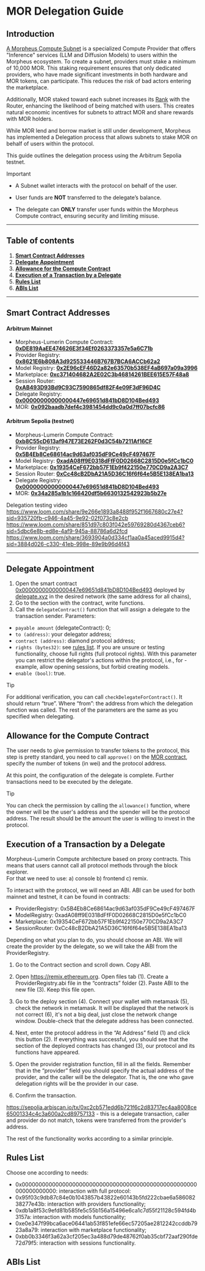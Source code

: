 # MOR Delegation Guide
## Introduction
[A Morpheus Compute Subnet](/!KEYDOCS%20README%20FIRST!/Compute%20Providers/Compute%20Node/Subnets.md ) is a specialized Compute Provider that offers "Inference" services (LLM and Diffusion Models) to users within the Morpheus ecosystem. To create a subnet, providers must stake a minimum of 10,000 MOR. This staking requirement ensures that only dedicated providers, who have made significant investments in both hardware and MOR tokens, can participate. This reduces the risk of bad actors entering the marketplace.

Additionally, MOR staked toward each subnet increases its [Rank](https://docs.google.com/document/d/1jQPcGcjpO-vu9PTiMKyEqXOwRyuE_gzmQq56irXd3Zc/edit?tab=t.0#heading=h.m15gchuzoli8) with the Router, enhancing the likelihood of being matched with users. This creates natural economic incentives for subnets to attract MOR and share rewards with MOR holders.

While MOR lend and borrow market is still under development, Morpheus has implemented a Delegation process that allows subnets to stake MOR on behalf of users within the protocol.

This guide outlines the delegation process using the Arbitrum Sepolia testnet. 

> [!IMPORTANT]
> - A Subnet wallet interacts with the protocol on behalf of the user.
>   
> - User funds are **NOT** transferred to the delegate’s balance.
>   
> - The delegate can **ONLY** transfer user funds within the Morpheus Compute contract, ensuring security and limiting misuse.

---

## Table of contents
1) [**Smart Contract Addresses**](#smart-contract-addresses)
3) [**Delegate Appointment**](#stake-сode-mor-rewards)
4) [**Allowance for the Compute Contract**](#check-power-factor-multiplier)
5) [**Execution of a Transaction by a Delegate**](#check-mor-rewards-stake-time)
6) [**Rules List**](#rules-list)
7) [**ABIs List**](#additional-guide-links)

--- 
## Smart Contract Addresses

#### Arbitrum Mainnet
- Morpheus-Lumerin Compute Contract: [**0xDE819AaEE474626E3f34Ef0263373357e5a6C71b**](https://arbiscan.io/address/0xDE819AaEE474626E3f34Ef0263373357e5a6C71b)
- Provider Registry: [**0x8621E6b808A3d925533446B767B7BCA6ACCb62a2**](https://arbiscan.io/address/0x8621E6b808A3d925533446B767B7BCA6ACCb62a2)
- Model Registry: [**0x2E96cEF46D2a82e63570b538EF4aB697a09a3996**](https://arbiscan.io/address/0x2E96cEF46D2a82e63570b538EF4aB697a09a3996)
- Marketplace: [**0xc371404682A2E02C3b46814261BEE615E57F48a8**](https://arbiscan.io/address/0xc371404682A2E02C3b46814261BEE615E57F48a8) 
- Session Router: [**0xAB493D93Bd9C93C7590865df82F4e09F3dF96D4C**](https://arbiscan.io/address/0xAB493D93Bd9C93C7590865df82F4e09F3dF96D4C)
- Delegate Registry: [**0x00000000000000447e69651d841bD8D104Bed493**](https://arbiscan.io/address/0x00000000000000447e69651d841bD8D104Bed493)
- MOR: [**0x092baadb7def4c3981454dd9c0a0d7ff07bcfc86**](https://arbiscan.io/address/0x092bAaDB7DEf4C3981454dD9c0A0D7FF07bCFc86)

#### Arbitrum Sepolia (testnet)
- Morpheus-Lumerin Compute Contract: [**0xb8C55cD613af947E73E262F0d3C54b7211Af16CF**](https://sepolia.arbiscan.io/address/0xb8C55cD613af947E73E262F0d3C54b7211Af16CF) 
- Provider Registry: [**0x5B4Eb8Ce68614ac9d63af035dF9Ce49cF497467F**](https://sepolia.arbiscan.io/address/0x5B4Eb8Ce68614ac9d63af035dF9Ce49cF497467F)
- Model Registry: [**0xadA08ff9E0318dFfF0D02668C2815D0e5fCc1bC0**](https://sepolia.arbiscan.io/address/0xadA08ff9E0318dFfF0D02668C2815D0e5fCc1bC0)
- Marketplace: [**0x19354CeF672bb57F1Eb9f422150e770CD9a2A3C7**](https://sepolia.arbiscan.io/address/0x19354CeF672bb57F1Eb9f422150e770CD9a2A3C7) 
- Session Router: [**0xCc48cB2DbA21A5D36C16f6f64e5B5E138EA1ba13**](https://sepolia.arbiscan.io/address/0xCc48cB2DbA21A5D36C16f6f64e5B5E138EA1ba13) 
- Delegate Registry: [**0x00000000000000447e69651d841bD8D104Bed493**](https://sepolia.arbiscan.io/address/0x00000000000000447e69651d841bD8D104Bed493)
- MOR: [**0x34a285a1b1c166420df5b6630132542923b5b27e**](https://sepolia.arbiscan.io/address/0x34a285a1b1c166420df5b6630132542923b5b27e)

Delegation testing video
https://www.loom.com/share/9e266e1893a8488f952f1667680c27e4?sid=935720fb-c946-4a45-9e92-02f073c8e2cb
https://www.loom.com/share/851d97c803f042e59769280d4367ceb6?sid=5dbc6e8b-ed8e-4af9-945a-88786a6d2fcd
https://www.loom.com/share/3693904a0d334cf1aa0a45aced9915d4?sid=3884d026-c330-41eb-998e-89e9b96d4f43


---

## Delegate Appointment
1. Open the smart contract [0x00000000000000447e69651d841bD8D104Bed493](https://sepolia.arbiscan.io/address/0x00000000000000447e69651d841bD8D104Bed493) deployed by [delegate.xyz](https://delegate.xyz/) in the desired network (the same address for all chains), 
2. Go to the section with the contract, write functions.
3. Call the `delegateContract()` function that will assign a delegate to the transaction sender.
   Parameters:
- `payable amount` (delegateContract): 0;
- `to (address)`: your delegator address;
- `contract (address)`: diamond protocol address;
- `rights (bytes32)`: see [rules list](#rules-list). If you are unsure or testing functionality, choose full rights (full protocol rights). With this parameter you can restrict the delegator's actions within the protocol, i.e., for - example, allow opening sessions, but forbid creating models.
- `enable (bool)`: true.

> [!TIP]
> For additional verification, you can call `checkDelegateForContract()`. It should return “true”. Where “from”: the address from which the delegation function was called. The rest of the parameters are the same as you specified when delegating.


## Allowance for the Compute Contract
The user needs to give permission to transfer tokens to the protocol, this step is pretty standard, you need to call `approve()` on the [MOR contract](https://sepolia.arbiscan.io/address/0x34a285a1b1c166420df5b6630132542923b5b27e), specify the number of tokens (in wei) and the protocol address. 

At this point, the configuration of the delegate is complete. Further transactions need to be executed by the delegate.


> [!TIP]
> You can check the permission by calling the `allowance()` function, where the owner will be the user's address and the spender will be the protocol address. The result should be the amount the user is willing to invest in the protocol.


## Execution of a Transaction by a Delegate
Morpheus-Lumerin Compute architecture based on proxy contracts. This means that users cannot call all protocol methods through the block explorer.   
For that we need to use:
a) console 
b) frontend 
c) remix.

To interact with the protocol, we will need an ABI. ABI can be used for both mainnet and testnet, it can be found in contracts:
- ProviderRegistry: 0x5B4Eb8Ce68614ac9d63af035dF9Ce49cF497467F
- ModelRegistry: 0xadA08ff9E0318dFfF0D02668C2815D0e5fCc1bC0
- Marketplace: 0x19354CeF672bb57F1Eb9f422150e770CD9a2A3C7 
- SessionRouter: 0xCc48cB2DbA21A5D36C16f6f64e5B5E138EA1ba13 

Depending on what you plan to do, you should choose an ABI. We will create the provider by the delegate, so we will take the ABI from the ProviderRegistry. 

1. Go to the Contract section and scroll down. Copy ABI.


2. Open https://remix.ethereum.org. Open files tab (1). Create a ProviderRegistry.abi file in the “contracts” folder (2). Paste ABI to the new file (3). Keep this file open.


3. Go to the deploy section (4). Connect your wallet with metamask (5), check the network in metamask. It will be displayed that the network is not correct (6), it's not a big deal, just close the network change window.
Double-check that the delegate address has been connected.


4. Next, enter the protocol address in the “At Address” field (1) and click this button (2). If everything was successful, you should see that the section of the deployed contracts has changed (3), our protocol and its functions have appeared.

5. Open the provider registration function, fill in all the fields. Remember that in the “provider” field you should specify the actual address of the provider, and the caller will be the delegator. That is, the one who gave delegation rights will be the provider in our case.

6. Confirm the transaction.

https://sepolia.arbiscan.io/tx/0xc2cb571edd6b721f6c2d83717ec4aa8008ce65001334c4c3a600a2cd89757133 - this is a delegate transaction, caller and provider do not match, tokens were transferred from the provider's address.

The rest of the functionality works according to a similar principle.


## Rules List 
Choose one according to needs:
- 0x0000000000000000000000000000000000000000000000000000000000000000: interaction with full protocol:
- 0x95f03c9db87c84e0b1043857b43822e60143b5fd222cbae6a58608238277e43b: interaction with providers functionality;
- 0xdb1a8f53c9efd81b585fe5c55b156a15496e6ca1c7d55f21128c594fd4b3157a: interaction with models functionality;
- 0xe0e347f99bca6ace06441ab53f851efe66ec57205ae2812242ccddb7923a8a79: interaction with marketplace functionality;
- 0xbb0b3346f3a62a3cf205ec3a488d79de48762f0ab35cbf72aaf290fde72d79f5: interaction with sessions functionality.


## ABIs List



